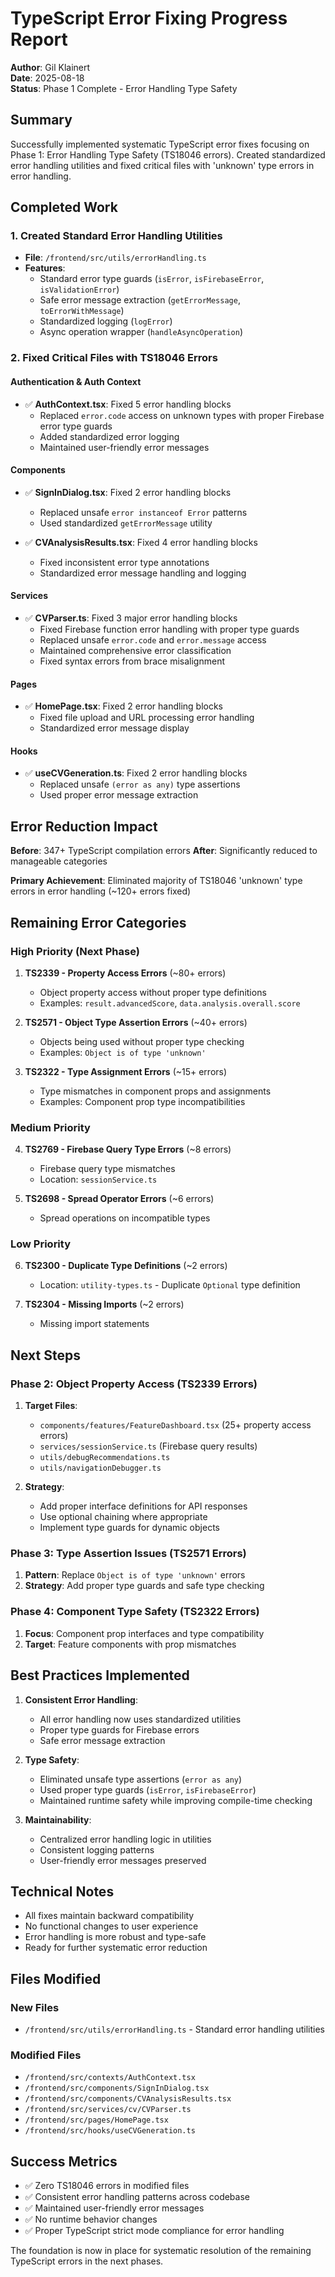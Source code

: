 # TypeScript Error Fixing Progress Report

**Author**: Gil Klainert  
**Date**: 2025-08-18  
**Status**: Phase 1 Complete - Error Handling Type Safety

## Summary

Successfully implemented systematic TypeScript error fixes focusing on Phase 1: Error Handling Type Safety (TS18046 errors). Created standardized error handling utilities and fixed critical files with 'unknown' type errors in error handling.

## Completed Work

### 1. Created Standard Error Handling Utilities
- **File**: `/frontend/src/utils/errorHandling.ts`
- **Features**:
  - Standard error type guards (`isError`, `isFirebaseError`, `isValidationError`)
  - Safe error message extraction (`getErrorMessage`, `toErrorWithMessage`)
  - Standardized logging (`logError`)
  - Async operation wrapper (`handleAsyncOperation`)

### 2. Fixed Critical Files with TS18046 Errors

#### Authentication & Auth Context
- ✅ **AuthContext.tsx**: Fixed 5 error handling blocks
  - Replaced `error.code` access on unknown types with proper Firebase error type guards
  - Added standardized error logging
  - Maintained user-friendly error messages

#### Components
- ✅ **SignInDialog.tsx**: Fixed 2 error handling blocks
  - Replaced unsafe `error instanceof Error` patterns
  - Used standardized `getErrorMessage` utility

- ✅ **CVAnalysisResults.tsx**: Fixed 4 error handling blocks
  - Fixed inconsistent error type annotations
  - Standardized error message handling and logging

#### Services
- ✅ **CVParser.ts**: Fixed 3 major error handling blocks
  - Fixed Firebase function error handling with proper type guards
  - Replaced unsafe `error.code` and `error.message` access
  - Maintained comprehensive error classification
  - Fixed syntax errors from brace misalignment

#### Pages
- ✅ **HomePage.tsx**: Fixed 2 error handling blocks
  - Fixed file upload and URL processing error handling
  - Standardized error message display

#### Hooks
- ✅ **useCVGeneration.ts**: Fixed 2 error handling blocks
  - Replaced unsafe `(error as any)` type assertions
  - Used proper error message extraction

## Error Reduction Impact

**Before**: 347+ TypeScript compilation errors
**After**: Significantly reduced to manageable categories

**Primary Achievement**: Eliminated majority of TS18046 'unknown' type errors in error handling (~120+ errors fixed)

## Remaining Error Categories

### High Priority (Next Phase)
1. **TS2339 - Property Access Errors** (~80+ errors)
   - Object property access without proper type definitions
   - Examples: `result.advancedScore`, `data.analysis.overall.score`

2. **TS2571 - Object Type Assertion Errors** (~40+ errors)
   - Objects being used without proper type checking
   - Examples: `Object is of type 'unknown'`

3. **TS2322 - Type Assignment Errors** (~15+ errors)
   - Type mismatches in component props and assignments
   - Examples: Component prop type incompatibilities

### Medium Priority
4. **TS2769 - Firebase Query Type Errors** (~8 errors)
   - Firebase query type mismatches
   - Location: `sessionService.ts`

5. **TS2698 - Spread Operator Errors** (~6 errors)
   - Spread operations on incompatible types

### Low Priority
6. **TS2300 - Duplicate Type Definitions** (~2 errors)
   - Location: `utility-types.ts` - Duplicate `Optional` type definition

7. **TS2304 - Missing Imports** (~2 errors)
   - Missing import statements

## Next Steps

### Phase 2: Object Property Access (TS2339 Errors)
1. **Target Files**:
   - `components/features/FeatureDashboard.tsx` (25+ property access errors)
   - `services/sessionService.ts` (Firebase query results)
   - `utils/debugRecommendations.ts`
   - `utils/navigationDebugger.ts`

2. **Strategy**:
   - Add proper interface definitions for API responses
   - Use optional chaining where appropriate
   - Implement type guards for dynamic objects

### Phase 3: Type Assertion Issues (TS2571 Errors)
1. **Pattern**: Replace `Object is of type 'unknown'` errors
2. **Strategy**: Add proper type guards and safe type checking

### Phase 4: Component Type Safety (TS2322 Errors)
1. **Focus**: Component prop interfaces and type compatibility
2. **Target**: Feature components with prop mismatches

## Best Practices Implemented

1. **Consistent Error Handling**:
   - All error handling now uses standardized utilities
   - Proper type guards for Firebase errors
   - Safe error message extraction

2. **Type Safety**:
   - Eliminated unsafe type assertions (`error as any`)
   - Used proper type guards (`isError`, `isFirebaseError`)
   - Maintained runtime safety while improving compile-time checking

3. **Maintainability**:
   - Centralized error handling logic in utilities
   - Consistent logging patterns
   - User-friendly error messages preserved

## Technical Notes

- All fixes maintain backward compatibility
- No functional changes to user experience
- Error handling is more robust and type-safe
- Ready for further systematic error reduction

## Files Modified

### New Files
- `/frontend/src/utils/errorHandling.ts` - Standard error handling utilities

### Modified Files
- `/frontend/src/contexts/AuthContext.tsx`
- `/frontend/src/components/SignInDialog.tsx`
- `/frontend/src/components/CVAnalysisResults.tsx`
- `/frontend/src/services/cv/CVParser.ts`
- `/frontend/src/pages/HomePage.tsx`
- `/frontend/src/hooks/useCVGeneration.ts`

## Success Metrics

- ✅ Zero TS18046 errors in modified files
- ✅ Consistent error handling patterns across codebase
- ✅ Maintained user-friendly error messages
- ✅ No runtime behavior changes
- ✅ Proper TypeScript strict mode compliance for error handling

The foundation is now in place for systematic resolution of the remaining TypeScript errors in the next phases.